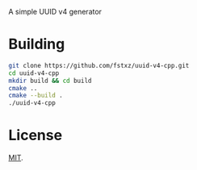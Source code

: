 A simple UUID v4 generator

# Building
```sh
git clone https://github.com/fstxz/uuid-v4-cpp.git
cd uuid-v4-cpp
mkdir build && cd build
cmake ..
cmake --build .
./uuid-v4-cpp
```

# License
[MIT](https://github.com/fstxz/uuid-v4-cpp/blob/master/LICENSE.txt).
